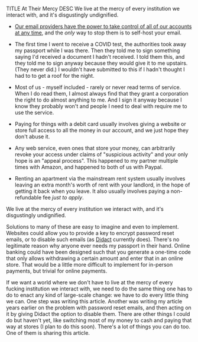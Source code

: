 TITLE At Their Mercy
DESC We live at the mercy of every institution we interact with, and it's disgustingly undignified.

* [Our email providers have the power to take control of all of our accounts at any time](/software/forgot_password), and the *only* way to stop them is to self-host your email.

* The first time I went to receive a COVID test, the authorities took away my passport while I was there. Then they told me to sign something saying I'd received a document I hadn't received. I told them this, and they told me to sign anyway because they would give it to me upstairs. (They never did.) I wouldn't have submitted to this if I hadn't thought I had to to get a roof for the night.

* Most of us - myself included - rarely or never read terms of service. When I do read them, I almost always find that they grant a corporation the right to do almost anything to me. And I sign it anyway because I know they probably won't and people I need to deal with require me to use the service.

* Paying for things with a debit card usually involves giving a website or store full access to all the money in our account, and we just hope they don't abuse it.

* Any web service, even ones that store your money, can arbitrarily revoke your access under claims of "suspicious activity" and your only hope is an "appeal process". This happened to my partner multiple times with Amazon, and happened to both of us with Paypal.

* Renting an apartment via the mainstream rent system usually involves leaving an extra month's worth of rent with your landlord, in the hope of getting it back when you leave. It also usually involves paying a non-refundable fee *just to apply*.

We live at the mercy of every institution we interact with, and it's disgustingly undignified.

Solutions to many of these are easy to imagine and even to implement. Websites could allow you to provide a key to encrypt password reset emails, or to disable such emails (as [Didact](/didact) currently does). There's no legitimate reason why anyone ever needs my passport in their hand. Online banking could have been designed such that you generate a one-time code that only allows withdrawing a certain amount and enter that in an online store. That would be a little more difficult to implement for in-person payments, but trivial for online payments.

If we want a world where we don't have to live at the mercy of every fucking institution we interact with, we need to do the same thing one has to do to enact any kind of large-scale change: we have to do every little thing we can. One step was writing this article. Another was writing my article years earlier on the problem with password reset emails, and then acting on it by giving Didact the option to disable them. There are other things I could do but haven't yet, like switching most of my money to cash and paying that way at stores (I plan to do this soon). There's a lot of things you can do too. One of them is sharing this article.
